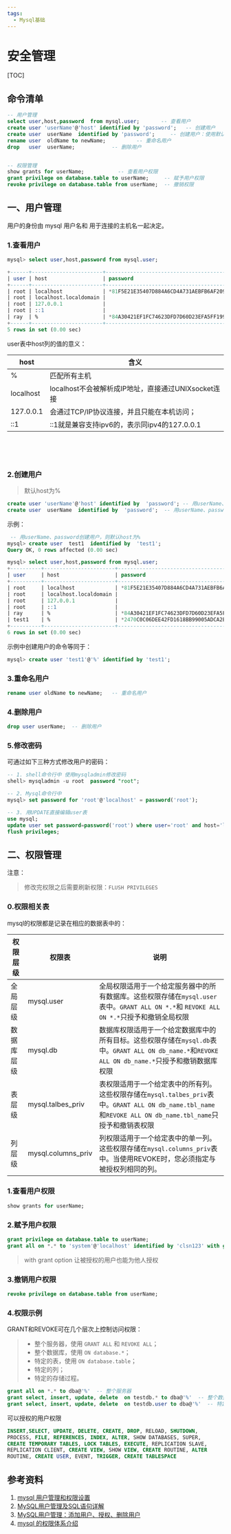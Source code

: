 ```yaml
---
tags:
  - Mysql基础
---
```


# 安全管理

[TOC]

## 命令清单

```sql
-- 用户管理
select user,host,password  from mysql.user;       -- 查看用户
create user 'userName'@'host' identified by 'password';   -- 创建用户
create user  userName  identified by 'password';     -- 创建用户：使用默认host(%)创建用户
rename user  oldName to newName;          -- 重命名用户
drop   user  userName;            -- 删除用户


-- 权限管理
show grants for userName;           -- 查看用户权限
grant privilege on database.table to userName;     -- 赋予用户权限
revoke privilege on database.table from userName;  -- 撤销权限
```

## 一、用户管理

用户的身份由 mysql 用户名和 用于连接的主机名一起决定。

### 1.查看用户

```sql
mysql> select user,host,password from mysql.user;

+------+-----------------------+-------------------------------------------+
| user | host                  | password                                  |
+------+-----------------------+-------------------------------------------+
| root | localhost             | *81F5E21E35407D884A6CD4A731AEBFB6AF209E1B |
| root | localhost.localdomain |                                           |
| root | 127.0.0.1             |                                           |
| root | ::1                   |                                           |
| ray  | %                     | *84A30421EF1FC74623DFD7D60D23EFA5FF199BA1 |
+------+-----------------------+-------------------------------------------+
5 rows in set (0.00 sec)
```

user表中host列的值的意义：

| host      | 含义                                                |
| --------- | --------------------------------------------------- |
| %         | 匹配所有主机                                        |
| localhost | localhost不会被解析成IP地址，直接通过UNIXsocket连接 |
| 127.0.0.1 | 会通过TCP/IP协议连接，并且只能在本机访问；          |
| ::1       | ::1就是兼容支持ipv6的，表示同ipv4的127.0.0.1        |

​

​

### 2.创建用户

> 默认host为%

```sql
create user 'userName'@'host' identified by  'password'; -- 用userName、host、password创建用户  
create user  userName  identified by  'password';  -- 用userName、password创建用户，默认host为% 
```

示例：

```sql
 -- 用userName、password创建用户，则默认host为% 
mysql> create user  test1  identified by  'test1';
Query OK, 0 rows affected (0.00 sec)

mysql> select user,host,password from mysql.user;
+----------+-----------------------+-------------------------------------------+
| user     | host                  | password                                  |
+----------+-----------------------+-------------------------------------------+
| root     | localhost             | *81F5E21E35407D884A6CD4A731AEBFB6AF209E1B |
| root     | localhost.localdomain |                                           |
| root     | 127.0.0.1             |                                           |
| root     | ::1                   |                                           |
| ray      | %                     | *84A30421EF1FC74623DFD7D60D23EFA5FF199BA1 |
| test1    | %                     | *2470C0C06DEE42FD1618BB99005ADCA2EC9D1E19 |
+----------+-----------------------+-------------------------------------------+
6 rows in set (0.00 sec)

```

示例中创建用户的命令等同于：

```sql
mysql> create user 'test1'@'%' identified by 'test1';  
```

### 3.重命名用户

```sql
rename user oldName to newName;   -- 重命名用户
```

### 4.删除用户

```sql
drop user userName;  -- 删除用户
```

### 5.修改密码

可通过如下三种方式修改用户的密码：

```sql
-- 1. shell命令行中 使用mysqladmin修改密码
shell> mysqladmin -u root  password "root";

-- 2. Mysql命令行中
mysql> set password for 'root'@'localhost' = password('root');

-- 3. 用UPDATE直接编辑user表
use mysql;
update user set password=password('root') where user='root' and host='localhost';
flush privileges;
```

## 二、权限管理

注意：

> 修改完权限之后需要刷新权限：`FLUSH PRIVILEGES`

### 0.权限相关表

mysql的权限都是记录在相应的数据表中的：

| 权限层级   | 权限表             | 说明                                                         |
| ---------- | ------------------ | ------------------------------------------------------------ |
| 全局层级   | mysql.user         | 全局权限适用于一个给定服务器中的所有数据库。这些权限存储在`mysql.user`表中。`GRANT ALL ON *.*`和 `REVOKE ALL ON *.*`只授予和撤销全局权限 |
| 数据库层级 | mysql.db           | 数据库权限适用于一个给定数据库中的所有目标。这些权限存储在`mysql.db`表中。`GRANT ALL ON db_name.*`和`REVOKE ALL ON db_name.*`只授予和撤销数据库权限 |
| 表层级     | mysql.talbes_priv  | 表权限适用于一个给定表中的所有列。这些权限存储在`mysql.talbes_priv`表中。`GRANT ALL ON db_name.tbl_name`和`REVOKE ALL ON db_name.tbl_name`只授予和撤销表权限 |
| 列层级     | mysql.columns_priv | 列权限适用于一个给定表中的单一列。这些权限存储在`mysql.columns_priv`表中。当使用REVOKE时，您必须指定与被授权列相同的列。 |

### 1.查看用户权限

```sql
show grants for userName;
```

### 2.赋予用户权限

```sql
grant privilege on database.table to userName;
grant all on *.* to 'system'@'localhost' identified by 'clsn123' with grant option; 
```

> with grant option 让被授权的用户也能为他人授权

### 3.撤销用户权限

```sql
revoke privilege on database.table from userName;
```

### 4.权限示例

GRANT和REVOKE可在几个层次上控制访问权限：

> - 整个服务器，使用 `GRANT ALL` 和 `REVOKE ALL`；
> - 整个数据库，使用 `ON database.*`；
> - 特定的表，使用 `ON database.table`；
> - 特定的列；
> - 特定的存储过程。

```sql
grant all on *.* to dba@'%'  -- 整个服务器
grant select, insert, update, delete  on testdb.* to dba@'%'  -- 整个数据库
grant select, insert, update, delete  on testdb.user to dba@'%'  -- 特定表
```

可以授权的用户权限

```sql
INSERT,SELECT, UPDATE, DELETE, CREATE, DROP, RELOAD, SHUTDOWN, 
PROCESS, FILE, REFERENCES, INDEX, ALTER, SHOW DATABASES, SUPER, 
CREATE TEMPORARY TABLES, LOCK TABLES, EXECUTE, REPLICATION SLAVE, 
REPLICATION CLIENT, CREATE VIEW, SHOW VIEW, CREATE ROUTINE, ALTER 
ROUTINE, CREATE USER, EVENT, TRIGGER, CREATE TABLESPACE
```

## 参考资料

1. [mysql 用户管理和权限设置](https://www.cnblogs.com/fslnet/p/3143344.html)
2. [MySQL用户管理及SQL语句详解](https://www.cnblogs.com/clsn/p/8047028.html)
3. [MySQL用户管理：添加用户、授权、删除用户](https://www.cnblogs.com/chanshuyi/p/mysql_user_mng.html)
4. [mysql 的权限体系介绍](http://blog.sae.sina.com.cn/archives/1912)
